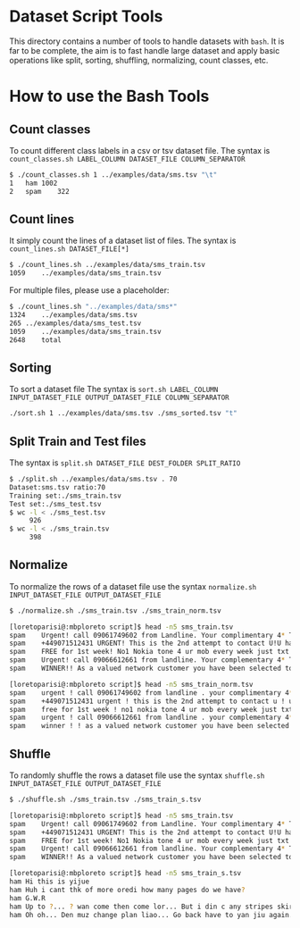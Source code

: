 # Dataset Script Tools
This directory contains a number of tools to handle datasets with `bash`. It is far to be complete, the aim is to fast handle large dataset and apply basic operations like split, sorting, shuffling, normalizing, count classes, etc. 


# How to use the Bash Tools
## Count classes
To count different class labels in a csv or tsv dataset file. 
The syntax is `count_classes.sh LABEL_COLUMN DATASET_FILE COLUMN_SEPARATOR`

```bash
$ ./count_classes.sh 1 ../examples/data/sms.tsv "\t"
1	ham	1002
2	spam	322
```

## Count lines
It simply count the lines of a dataset list of files.
The syntax is `count_lines.sh DATASET_FILE[*]`

```bash
$ ./count_lines.sh ../examples/data/sms_train.tsv 
1059	../examples/data/sms_train.tsv
```

For multiple files, please use a placeholder:

```bash
$ ./count_lines.sh "../examples/data/sms*"
1324	../examples/data/sms.tsv
265	../examples/data/sms_test.tsv
1059	../examples/data/sms_train.tsv
2648	total
```

## Sorting
To sort a dataset file
The syntax is `sort.sh LABEL_COLUMN INPUT_DATASET_FILE OUTPUT_DATASET_FILE COLUMN_SEPARATOR`

```bash
./sort.sh 1 ../examples/data/sms.tsv ./sms_sorted.tsv "t"
```

## Split Train and Test files
The syntax is `split.sh DATASET_FILE DEST_FOLDER SPLIT_RATIO`


```bash
$ ./split.sh ../examples/data/sms.tsv . 70
Dataset:sms.tsv ratio:70
Training set:./sms_train.tsv
Test set:./sms_test.tsv
$ wc -l < ./sms_test.tsv 
     926
$ wc -l < ./sms_train.tsv 
     398
```

## Normalize
To normalize the rows of a dataset file use the syntax `normalize.sh INPUT_DATASET_FILE OUTPUT_DATASET_FILE`

```bash
$ ./normalize.sh ./sms_train.tsv ./sms_train_norm.tsv 

[loretoparisi@:mbploreto script]$ head -n5 sms_train.tsv 
spam	Urgent! call 09061749602 from Landline. Your complimentary 4* Tenerife Holiday or ?10
spam	+449071512431 URGENT! This is the 2nd attempt to contact U!U have WON ?1250 CALL 09071512433 b4 050703 T&CsBCM4235WC1N3XX. callcost 150ppm mobilesvary. max?7. 50
spam	FREE for 1st week! No1 Nokia tone 4 ur mob every week just txt NOKIA to 8007 Get txting and tell ur mates www.getzed.co.uk POBox 36504 W45WQ norm150p/tone 16+
spam	Urgent! call 09066612661 from landline. Your complementary 4* Tenerife Holiday or ?10
spam	WINNER!! As a valued network customer you have been selected to receivea ?900 prize reward! To claim call 09061701461. Claim code KL341. Valid 12 hours only.

[loretoparisi@:mbploreto script]$ head -n5 sms_train_norm.tsv 
spam	urgent ! call 09061749602 from landline . your complimentary 4* tenerife holiday or ?10
spam	+449071512431 urgent ! this is the 2nd attempt to contact u ! u have won ?1250 call 09071512433 b4 050703 t&csbcm4235wc1n3xx . callcost 150ppm mobilesvary . max?7 . 50
spam	free for 1st week ! no1 nokia tone 4 ur mob every week just txt nokia to 8007 get txting and tell ur mates www . getzed . co . uk pobox 36504 w45wq norm150p/tone 16+
spam	urgent ! call 09066612661 from landline . your complementary 4* tenerife holiday or ?10
spam	winner ! ! as a valued network customer you have been selected to receivea ?900 prize reward ! to claim call 09061701461 . claim code kl341 . valid 12 hours only . 
```


## Shuffle
To randomly shuffle the rows a dataset file use the syntax `shuffle.sh INPUT_DATASET_FILE OUTPUT_DATASET_FILE`

```bash
$ ./shuffle.sh ./sms_train.tsv ./sms_train_s.tsv

[loretoparisi@:mbploreto script]$ head -n5 sms_train.tsv 
spam	Urgent! call 09061749602 from Landline. Your complimentary 4* Tenerife Holiday or ?10
spam	+449071512431 URGENT! This is the 2nd attempt to contact U!U have WON ?1250 CALL 09071512433 b4 050703 T&CsBCM4235WC1N3XX. callcost 150ppm mobilesvary. max?7. 50
spam	FREE for 1st week! No1 Nokia tone 4 ur mob every week just txt NOKIA to 8007 Get txting and tell ur mates www.getzed.co.uk POBox 36504 W45WQ norm150p/tone 16+
spam	Urgent! call 09066612661 from landline. Your complementary 4* Tenerife Holiday or ?10
spam	WINNER!! As a valued network customer you have been selected to receivea ?900 prize reward! To claim call 09061701461. Claim code KL341. Valid 12 hours only.

[loretoparisi@:mbploreto script]$ head -n5 sms_train_s.tsv 
ham	Hi this is yijue
ham	Huh i cant thk of more oredi how many pages do we have?
ham	G.W.R
ham	Up to ?... ? wan come then come lor... But i din c any stripes skirt...
ham	Oh oh... Den muz change plan liao... Go back have to yan jiu again...
```
